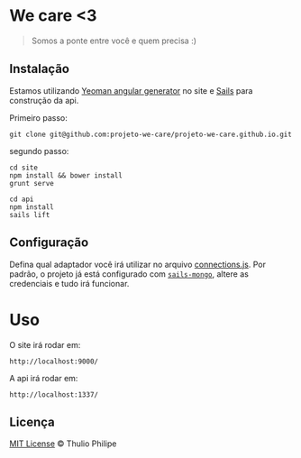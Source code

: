# We care <3

<!-- [![Build Status](http://img.shields.io/travis/zenorocha/clipboard.js/master.svg?style=flat)](https://travis-ci.org/zenorocha/clipboard.js) -->

> Somos a ponte entre você e quem precisa :)

## Instalação

Estamos utilizando [Yeoman angular generator](https://github.com/yeoman/generator-angular) no site e [Sails](http://sailsjs.org) para construção da api.

Primeiro passo:

```
git clone git@github.com:projeto-we-care/projeto-we-care.github.io.git
```

segundo passo:

```
cd site
npm install && bower install
grunt serve
```

```
cd api
npm install
sails lift
```

## Configuração

Defina qual adaptador você irá utilizar no arquivo <a href="https://github.com/projeto-we-care/projeto-we-care.github.io/blob/development/api/config/connections.js">connections.js</a>. Por padrão, o projeto já está configurado com <a href="https://github.com/projeto-we-care/projeto-we-care.github.io/blob/development/api/config/connections.js#L60">`sails-mongo`</a>, altere as credenciais e tudo irá funcionar.

# Uso

O site irá rodar em:

```
http://localhost:9000/
```

A api irá rodar em:

```
http://localhost:1337/
```

## Licença

[MIT License](http://thulioph.mit-license.org/) © Thulio Philipe